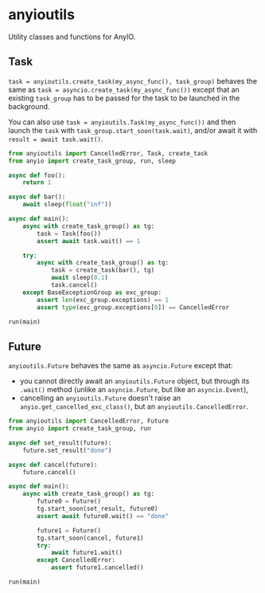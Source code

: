# anyioutils

Utility classes and functions for AnyIO.

## Task

`task = anyioutils.create_task(my_async_func(), task_group)` behaves the same as `task = asyncio.create_task(my_async_func())` except that an existing `task_group` has to be passed for the task to be launched in the background.

You can also use `task = anyioutils.Task(my_async_func())` and then launch the `task` with `task_group.start_soon(task.wait)`, and/or await it with `result = await task.wait()`.

```py
from anyioutils import CancelledError, Task, create_task
from anyio import create_task_group, run, sleep

async def foo():
    return 1

async def bar():
    await sleep(float("inf"))

async def main():
    async with create_task_group() as tg:
        task = Task(foo())
        assert await task.wait() == 1

    try:
        async with create_task_group() as tg:
            task = create_task(bar(), tg)
            await sleep(0.1)
            task.cancel()
    except BaseExceptionGroup as exc_group:
        assert len(exc_group.exceptions) == 1
        assert type(exc_group.exceptions[0]) == CancelledError

run(main)
```

## Future

`anyioutils.Future` behaves the same as `asyncio.Future` except that:
- you cannot directly await an `anyioutils.Future` object, but through its `.wait()` method (unlike an `asyncio.Future`, but like an `asyncio.Event`),
- cancelling an `anyioutils.Future` doesn't raise an `anyio.get_cancelled_exc_class()`, but an `anyioutils.CancelledError`.

```py
from anyioutils import CancelledError, Future
from anyio import create_task_group, run

async def set_result(future):
    future.set_result("done")

async def cancel(future):
    future.cancel()

async def main():
    async with create_task_group() as tg:
        future0 = Future()
        tg.start_soon(set_result, future0)
        assert await future0.wait() == "done"

        future1 = Future()
        tg.start_soon(cancel, future1)
        try:
            await future1.wait()
        except CancelledError:
            assert future1.cancelled()

run(main)
```
